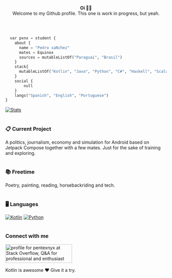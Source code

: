 <p align="center">
  <b>Oi ✌🏻</b></br>
  Welcome to my Github profile. This one is work in progress, but yeah.
</p></br></br>

```python
  var pxnx = student {
    about {
      name = "Pedro saNchez"
      mates = Equinox
      sources = mutableListOf("Paraguai", "Brasil")
    }
    stack{
      mutableListOf("Kotlin", "Java", "Python", "C#", "Haskell", "Scala")
    }
    social {
        null
    }
    langs("Spanish", "English", "Portuguese")
}
``` 

[![Stats](https://github-readme-stats.vercel.app/api?username=PXNX&show_icons=true&hide_border=true&bg_color=000&icon_color=7881A6&text_color=FBFBFB&title_color=4CAF50)](https://github.com/PXNX)</br></br>

### 📋 Current Project
A politics, journalism, economy and simulation for Android based on Jetpack Compose together with a few mates.
Just for the sake of training and exploring.</br></br>

### 📚 Freetime
Poetry, painting, reading, horsebackriding and tech.</br></br>

### 🖥️ Languages
[![Kotlin](https://img.shields.io/badge/-Kotlin-orange?logo=kotlin&logoColor=white&style=flat-square)](https://kotlinlang.org)
[![Python](https://img.shields.io/badge/-Python-%230075a8?logo=python&logoColor=white&style=flat-square)](https://www.python.org)</br></br>

### Connect with me
<a href="https://stackoverflow.com/users/10905230/pentexnyx"><img src="https://stackoverflow.com/users/flair/10905230.png?theme=clean" width="208" height="58" alt="profile for pentexnyx at Stack Overflow, Q&amp;A for professional and enthusiast programmers" title="profile for pentexnyx at Stack Overflow, Q&amp;A for professional and enthusiast programmers"></a>


Kotlin is awesome ❤️
Give it a try.
